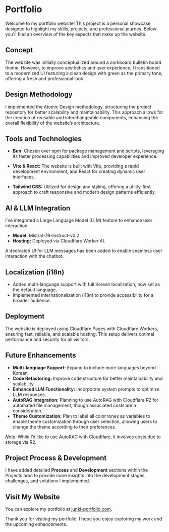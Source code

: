 # Portfolio

Welcome to my portfolio website! This project is a personal showcase designed to highlight my skills, projects, and professional journey. Below you'll find an overview of the key aspects that make up the website.

## Concept

The website was initially conceptualized around a corkboard bulletin board theme. However, to improve aesthetics and user experience, I transitioned to a modernized UI featuring a clean design with green as the primary tone, offering a fresh and professional look.

## Design Methodology

I implemented the Atomic Design methodology, structuring the project repository for better scalability and maintainability. This approach allows for the creation of reusable and interchangeable components, enhancing the overall flexibility of the website’s architecture.

## Tools and Technologies

- **Bun:** Chosen over npm for package management and scripts, leveraging its faster processing capabilities and improved developer experience.
  
- **Vite & React:** The website is built with Vite, providing a rapid development environment, and React for creating dynamic user interfaces.

- **Tailwind CSS:** Utilized for design and styling, offering a utility-first approach to craft responsive and modern design patterns efficiently.

## AI & LLM Integration

I’ve integrated a Large Language Model (LLM) feature to enhance user interaction:
- **Model:** Mistral-7B-Instruct-v0.2  
- **Hosting:** Deployed via Cloudflare Worker AI.

A dedicated UI for LLM messages has been added to enable seamless user interaction with the chatbot.

## Localization (i18n)

- Added multi-language support with full Korean localization, now set as the default language.  
- Implemented internationalization (i18n) to provide accessibility for a broader audience.

## Deployment

The website is deployed using Cloudflare Pages with Cloudflare Workers, ensuring fast, reliable, and scalable hosting. This setup delivers optimal performance and security for all visitors.

## Future Enhancements

- **Multi-language Support:** Expand to include more languages beyond Korean.  
- **Code Refactoring:** Improve code structure for better maintainability and scalability.  
- **Enhanced LLM Functionality:** Incorporate system prompts to optimize LLM responses.  
- **AutoRAG Integration:** Planning to use AutoRAG with Cloudflare R2 for automated file management, though associated costs are a consideration.
- **Theme Customization:** Plan to label all color tones as variables to enable theme customization through user selection, allowing users to change the theme according to their preferences.

*Note:* While I’d like to use AutoRAG with Cloudflare, it involves costs due to storage via R2.

## Project Process & Development

I have added detailed **Process** and **Development** sections within the Projects area to provide more insights into the development stages, challenges, and solutions I implemented.

## Visit My Website

You can explore my portfolio at [junki-portfolio.com](https://junki-portfolio.com).

Thank you for visiting my portfolio! I hope you enjoy exploring my work and the upcoming enhancements.